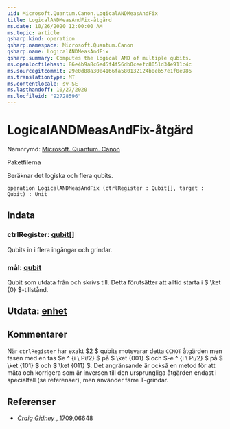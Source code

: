 ```yaml
---
uid: Microsoft.Quantum.Canon.LogicalANDMeasAndFix
title: LogicalANDMeasAndFix-åtgärd
ms.date: 10/26/2020 12:00:00 AM
ms.topic: article
qsharp.kind: operation
qsharp.namespace: Microsoft.Quantum.Canon
qsharp.name: LogicalANDMeasAndFix
qsharp.summary: Computes the logical AND of multiple qubits.
ms.openlocfilehash: 86e4b9a8c6ed5f4f56db0ceefc8051d34e911c4c
ms.sourcegitcommit: 29e0d88a30e4166fa580132124b0eb57e1f0e986
ms.translationtype: MT
ms.contentlocale: sv-SE
ms.lasthandoff: 10/27/2020
ms.locfileid: "92728596"
---
```

# <a name="logicalandmeasandfix-operation"></a>LogicalANDMeasAndFix-åtgärd

Namnrymd: [Microsoft. Quantum. Canon](xref:Microsoft.Quantum.Canon)

Paketfilerna [](https://nuget.org/packages/)


Beräknar det logiska och flera qubits.

```qsharp
operation LogicalANDMeasAndFix (ctrlRegister : Qubit[], target : Qubit) : Unit
```


## <a name="input"></a>Indata

### <a name="ctrlregister--qubit"></a>ctrlRegister: [qubit](xref:microsoft.quantum.lang-ref.qubit)[]

Qubits in i flera ingångar och grindar.


### <a name="target--qubit"></a>mål: [qubit](xref:microsoft.quantum.lang-ref.qubit)

Qubit som utdata från och skrivs till. Detta förutsätter att alltid starta i $ \ket {0} $-tillstånd.



## <a name="output--unit"></a>Utdata: [enhet](xref:microsoft.quantum.lang-ref.unit)



## <a name="remarks"></a>Kommentarer

När `ctrlRegister` har exakt $2 $ qubits motsvarar detta `CCNOT` åtgärden men fasen med en fas $e ^ {i \ Pi/2} $ på $ \ket {001} $ och $-e ^ {i \ Pi/2} $ på $ \ket {101} $ och $ \ket {011} $.
Det angränsande är också en metod för att mäta och korrigera som är inversen till den ursprungliga åtgärden endast i specialfall (se referenser), men använder färre T-grindar.

## <a name="references"></a>Referenser

- [*Craig Gidney* , 1709,06648](https://arxiv.org/abs/1709.06648)